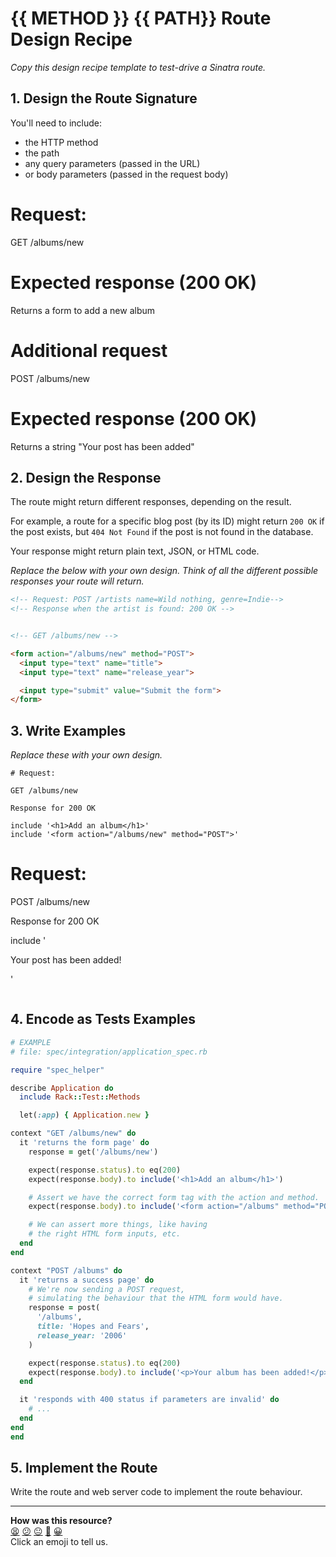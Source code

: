 # {{ METHOD }} {{ PATH}} Route Design Recipe

_Copy this design recipe template to test-drive a Sinatra route._

## 1. Design the Route Signature

You'll need to include:
  * the HTTP method
  * the path
  * any query parameters (passed in the URL)
  * or body parameters (passed in the request body)


# Request:
GET /albums/new

# Expected response (200 OK)
Returns a form to add a new album

# Additional request
POST /albums/new 

# Expected response (200 OK)
Returns a string "Your post has been added"


## 2. Design the Response

The route might return different responses, depending on the result.

For example, a route for a specific blog post (by its ID) might return `200 OK` if the post exists, but `404 Not Found` if the post is not found in the database.

Your response might return plain text, JSON, or HTML code. 

_Replace the below with your own design. Think of all the different possible responses your route will return._

```html
<!-- Request: POST /artists name=Wild nothing, genre=Indie-->
<!-- Response when the artist is found: 200 OK -->


<!-- GET /albums/new -->

<form action="/albums/new" method="POST">
  <input type="text" name="title">
  <input type="text" name="release_year">

  <input type="submit" value="Submit the form">
</form>

```

## 3. Write Examples

_Replace these with your own design._

```
# Request:

GET /albums/new

Response for 200 OK

include '<h1>Add an album</h1>'
include '<form action="/albums/new" method="POST">'
```
# Request:

POST /albums/new

Response for 200 OK

include '<p>Your post has been added!</p>'
```

```

## 4. Encode as Tests Examples

```ruby
# EXAMPLE
# file: spec/integration/application_spec.rb

require "spec_helper"

describe Application do
  include Rack::Test::Methods

  let(:app) { Application.new }

context "GET /albums/new" do
  it 'returns the form page' do
    response = get('/albums/new')

    expect(response.status).to eq(200)
    expect(response.body).to include('<h1>Add an album</h1>')

    # Assert we have the correct form tag with the action and method.
    expect(response.body).to include('<form action="/albums" method="POST">')

    # We can assert more things, like having
    # the right HTML form inputs, etc.
  end
end

context "POST /albums" do
  it 'returns a success page' do
    # We're now sending a POST request,
    # simulating the behaviour that the HTML form would have.
    response = post(
      '/albums',
      title: 'Hopes and Fears',
      release_year: '2006'
    )

    expect(response.status).to eq(200)
    expect(response.body).to include('<p>Your album has been added!</p>')
  end

  it 'responds with 400 status if parameters are invalid' do
    # ...
  end
end
end

```

## 5. Implement the Route

Write the route and web server code to implement the route behaviour.

<!-- BEGIN GENERATED SECTION DO NOT EDIT -->

---

**How was this resource?**  
[😫](https://airtable.com/shrUJ3t7KLMqVRFKR?prefill_Repository=makersacademy%2Fweb-applications&prefill_File=resources%2Fsinatra_route_design_recipe_template.md&prefill_Sentiment=😫) [😕](https://airtable.com/shrUJ3t7KLMqVRFKR?prefill_Repository=makersacademy%2Fweb-applications&prefill_File=resources%2Fsinatra_route_design_recipe_template.md&prefill_Sentiment=😕) [😐](https://airtable.com/shrUJ3t7KLMqVRFKR?prefill_Repository=makersacademy%2Fweb-applications&prefill_File=resources%2Fsinatra_route_design_recipe_template.md&prefill_Sentiment=😐) [🙂](https://airtable.com/shrUJ3t7KLMqVRFKR?prefill_Repository=makersacademy%2Fweb-applications&prefill_File=resources%2Fsinatra_route_design_recipe_template.md&prefill_Sentiment=🙂) [😀](https://airtable.com/shrUJ3t7KLMqVRFKR?prefill_Repository=makersacademy%2Fweb-applications&prefill_File=resources%2Fsinatra_route_design_recipe_template.md&prefill_Sentiment=😀)  
Click an emoji to tell us.

<!-- END GENERATED SECTION DO NOT EDIT -->
